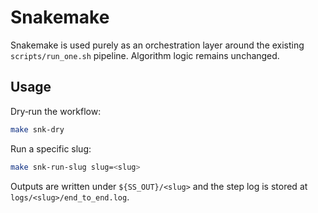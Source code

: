 # Snakemake

Snakemake is used purely as an orchestration layer around the existing
`scripts/run_one.sh` pipeline. Algorithm logic remains unchanged.

## Usage

Dry‑run the workflow:

```bash
make snk-dry
```

Run a specific slug:

```bash
make snk-run-slug slug=<slug>
```

Outputs are written under `${SS_OUT}/<slug>` and the step log is stored at
`logs/<slug>/end_to_end.log`.
